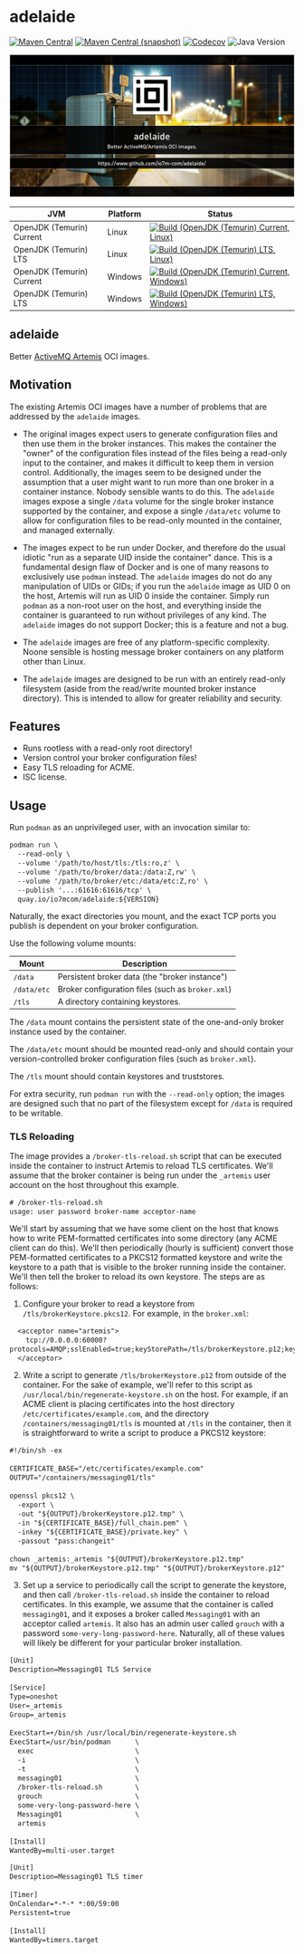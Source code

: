 adelaide
===

[![Maven Central](https://img.shields.io/maven-central/v/com.io7m.adelaide/com.io7m.adelaide.svg?style=flat-square)](http://search.maven.org/#search%7Cga%7C1%7Cg%3A%22com.io7m.adelaide%22)
[![Maven Central (snapshot)](https://img.shields.io/maven-metadata/v?metadataUrl=https%3A%2F%2Fcentral.sonatype.com%2Frepository%2Fmaven-snapshots%2Fcom%2Fio7m%2Fadelaide%2Fcom.io7m.adelaide%2Fmaven-metadata.xml&style=flat-square)](https://central.sonatype.com/repository/maven-snapshots/com/io7m/adelaide/)
[![Codecov](https://img.shields.io/codecov/c/github/io7m-com/adelaide.svg?style=flat-square)](https://codecov.io/gh/io7m-com/adelaide)
![Java Version](https://img.shields.io/badge/23-java?label=java&color=a1e65c)

![com.io7m.adelaide](./src/site/resources/adelaide.jpg?raw=true)

| JVM | Platform | Status |
|-----|----------|--------|
| OpenJDK (Temurin) Current | Linux | [![Build (OpenJDK (Temurin) Current, Linux)](https://img.shields.io/github/actions/workflow/status/io7m-com/adelaide/main.linux.temurin.current.yml)](https://www.github.com/io7m-com/adelaide/actions?query=workflow%3Amain.linux.temurin.current)|
| OpenJDK (Temurin) LTS | Linux | [![Build (OpenJDK (Temurin) LTS, Linux)](https://img.shields.io/github/actions/workflow/status/io7m-com/adelaide/main.linux.temurin.lts.yml)](https://www.github.com/io7m-com/adelaide/actions?query=workflow%3Amain.linux.temurin.lts)|
| OpenJDK (Temurin) Current | Windows | [![Build (OpenJDK (Temurin) Current, Windows)](https://img.shields.io/github/actions/workflow/status/io7m-com/adelaide/main.windows.temurin.current.yml)](https://www.github.com/io7m-com/adelaide/actions?query=workflow%3Amain.windows.temurin.current)|
| OpenJDK (Temurin) LTS | Windows | [![Build (OpenJDK (Temurin) LTS, Windows)](https://img.shields.io/github/actions/workflow/status/io7m-com/adelaide/main.windows.temurin.lts.yml)](https://www.github.com/io7m-com/adelaide/actions?query=workflow%3Amain.windows.temurin.lts)|

## adelaide

Better [ActiveMQ Artemis](https://activemq.apache.org/components/artemis/) OCI
images.

## Motivation

The existing Artemis OCI images have a number of problems that are addressed
by the `adelaide` images.

* The original images expect users to generate configuration files and then use
  them in the broker instances. This makes the container the "owner" of the
  configuration files instead of the files being a read-only input to the
  container, and makes it difficult to keep them in version control.
  Additionally, the images seem to be designed under the assumption that a user
  might want to run more than one broker in a container instance. Nobody
  sensible wants to do this. The `adelaide` images expose a single `/data`
  volume for the single broker instance supported by the container, and expose
  a single `/data/etc` volume to allow for configuration files to be read-only
  mounted in the container, and managed externally.

* The images expect to be run under Docker, and therefore do the usual
  idiotic "run as a separate UID inside the container" dance. This is a
  fundamental design flaw of Docker and is one of many reasons to exclusively
  use `podman` instead. The `adelaide` images do not do any manipulation of
  UIDs or GIDs; if you run the `adelaide` image as UID 0 on the host, Artemis
  will run as UID 0 inside the container. Simply run `podman` as a non-root
  user on the host, and everything inside the container is guaranteed to run
  without privileges of any kind. The `adelaide` images do not support Docker;
  this is a feature and not a bug.

* The `adelaide` images are free of any platform-specific complexity. Noone
  sensible is hosting message broker containers on any platform other than
  Linux.

* The `adelaide` images are designed to be run with an entirely read-only
  filesystem (aside from the read/write mounted broker instance directory).
  This is intended to allow for greater reliability and security.

## Features

* Runs rootless with a read-only root directory!
* Version control your broker configuration files!
* Easy TLS reloading for ACME.
* ISC license.

## Usage

Run `podman` as an unprivileged user, with an invocation similar to:

```
podman run \
  --read-only \
  --volume '/path/to/host/tls:/tls:ro,z' \
  --volume '/path/to/broker/data:/data:Z,rw' \
  --volume '/path/to/broker/etc:/data/etc:Z,ro' \
  --publish '...:61616:61616/tcp' \
  quay.io/io7mcom/adelaide:${VERSION}
```

Naturally, the exact directories you mount, and the exact TCP ports you
publish is dependent on your broker configuration.

Use the following volume mounts:

|Mount|Description|
|-----|-----------|
|`/data`|Persistent broker data (the "broker instance")|
|`/data/etc`|Broker configuration files (such as `broker.xml`)|
|`/tls`|A directory containing keystores.|

The `/data` mount contains the persistent state of the one-and-only broker
instance used by the container.

The `/data/etc` mount should be mounted read-only and should contain your
version-controlled broker configuration files (such as `broker.xml`).

The `/tls` mount should contain keystores and truststores.

For extra security, run `podman run` with the `--read-only` option; the images
are designed such that no part of the filesystem except for `/data` is required
to be writable.

### TLS Reloading

The image provides a `/broker-tls-reload.sh` script that can be executed
inside the container to instruct Artemis to reload TLS certificates. We'll
assume that the broker container is being run under the `_artemis` user
account on the host throughout this example.

```
# /broker-tls-reload.sh
usage: user password broker-name acceptor-name
```

We'll start by assuming that we have some client on the host that knows how to
write PEM-formatted certificates into some directory (any ACME client can do this).
We'll then periodically (hourly is sufficient) convert those PEM-formatted
certificates to a PKCS12 formatted keystore and write the keystore to a
path that is visible to the broker running inside the container. We'll then
tell the broker to reload its own keystore. The steps are as follows:

1. Configure your broker to read a keystore from `/tls/brokerKeystore.pkcs12`.
   For example, in the `broker.xml`:

```
  <acceptor name="artemis">
    tcp://0.0.0.0:60000?protocols=AMQP;sslEnabled=true;keyStorePath=/tls/brokerKeystore.p12;keyStorePassword=changeit;trustStorePath=/opt/java/openjdk/lib/security/cacerts;trustStorePassword=changeit
  </acceptor>
```

2. Write a script to generate `/tls/brokerKeystore.p12` from outside of the
   container. For the sake of example, we'll refer to this script as
   `/usr/local/bin/regenerate-keystore.sh` on the host. For example, if an ACME
   client is placing certificates into the host directory
   `/etc/certificates/example.com`, and the directory
   `/containers/messaging01/tls` is mounted at `/tls` in the
   container, then it is straightforward to write a script to produce a
   PKCS12 keystore:

```
#!/bin/sh -ex

CERTIFICATE_BASE="/etc/certificates/example.com"
OUTPUT="/containers/messaging01/tls"

openssl pkcs12 \
  -export \
  -out "${OUTPUT}/brokerKeystore.p12.tmp" \
  -in "${CERTIFICATE_BASE}/full_chain.pem" \
  -inkey "${CERTIFICATE_BASE}/private.key" \
  -passout "pass:changeit"

chown _artemis:_artemis "${OUTPUT}/brokerKeystore.p12.tmp"
mv "${OUTPUT}/brokerKeystore.p12.tmp" "${OUTPUT}/brokerKeystore.p12"
```

3. Set up a service to periodically call the script to generate the keystore,
   and then call `/broker-tls-reload.sh` inside the container to reload
   certificates. In this example, we assume that the container is called
   `messaging01`, and it exposes a broker called `Messaging01` with an
   acceptor called `artemis`. It also has an admin user called `grouch`
   with a password `some-very-long-password-here`. Naturally, all of these
   values will likely be different for your particular broker installation.

```
[Unit]
Description=Messaging01 TLS Service

[Service]
Type=oneshot
User=_artemis
Group=_artemis

ExecStart=+/bin/sh /usr/local/bin/regenerate-keystore.sh
ExecStart=/usr/bin/podman      \
  exec                         \
  -i                           \
  -t                           \
  messaging01                  \
  /broker-tls-reload.sh        \
  grouch                       \
  some-very-long-password-here \
  Messaging01                  \
  artemis

[Install]
WantedBy=multi-user.target
```

```
[Unit]
Description=Messaging01 TLS timer

[Timer]
OnCalendar=*-*-* *:00/59:00
Persistent=true

[Install]
WantedBy=timers.target
```

